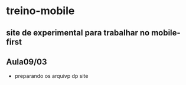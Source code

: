 # treino-mobile
site de experimental para trabalhar no mobile-first
---
## Aula09/03

* preparando os arquivp dp site
